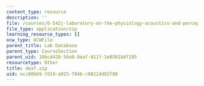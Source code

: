 ```yaml
---
content_type: resource
description: ''
file: /courses/6-542j-laboratory-on-the-physiology-acoustics-and-perception-of-speech-fall-2005/ecc80b697d19a025784bc08224d02f80_deaf.zip
file_type: application/zip
learning_resource_types: []
ocw_type: OCWFile
parent_title: Lab Database
parent_type: CourseSection
parent_uid: 10bc4420-56a8-8eaf-011f-1e0381b8f295
resourcetype: Other
title: deaf.zip
uid: ecc80b69-7d19-a025-784b-c08224d02f80
---
```

